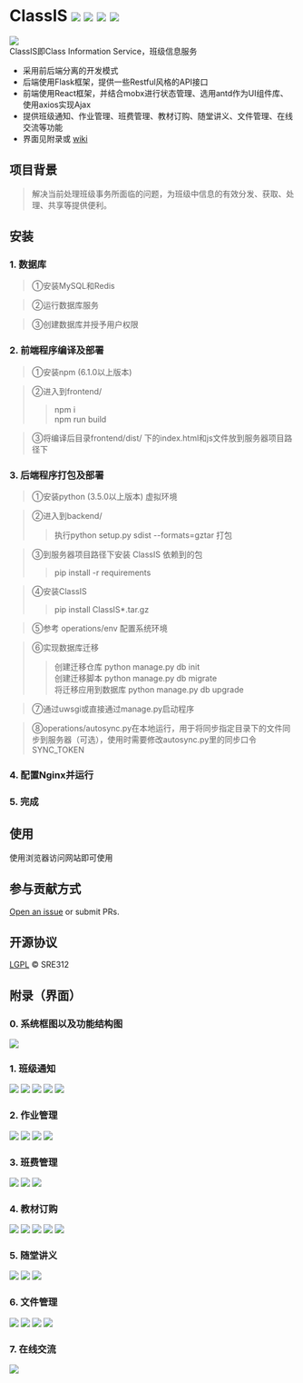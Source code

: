 # ClassIS ![](https://raw.githubusercontent.com/wiki/SRE312/ClassIS/images/license.png) ![](https://raw.githubusercontent.com/wiki/SRE312/ClassIS/images/flask.png) ![](https://raw.githubusercontent.com/wiki/SRE312/ClassIS/images/react.png) ![](https://raw.githubusercontent.com/wiki/SRE312/ClassIS/images/antd.png)  
<img align="middle" src="https://raw.githubusercontent.com/wiki/SRE312/ClassIS/images/logo.png"></img>  
ClassIS即Class Information Service，班级信息服务  
* 采用前后端分离的开发模式  
* 后端使用Flask框架，提供一些Restful风格的API接口  
* 前端使用React框架，并结合mobx进行状态管理、选用antd作为UI组件库、使用axios实现Ajax  
* 提供班级通知、作业管理、班费管理、教材订购、随堂讲义、文件管理、在线交流等功能  
* 界面见附录或 [wiki](https://github.com/SRE312/ClassIS/wiki)
## 项目背景
> 解决当前处理班级事务所面临的问题，为班级中信息的有效分发、获取、处理、共享等提供便利。  
## 安装
### 1. 数据库
> ①安装MySQL和Redis  

> ②运行数据库服务  

> ③创建数据库并授予用户权限  

### 2. 前端程序编译及部署
> ①安装npm (6.1.0以上版本)  

> ②进入到frontend/  
> > npm i  
> > npm run build  

> ③将编译后目录frontend/dist/ 下的index.html和js文件放到服务器项目路径下

### 3. 后端程序打包及部署 
> ①安装python (3.5.0以上版本) 虚拟环境  

> ②进入到backend/  
> > 执行python setup.py sdist --formats=gztar 打包

> ③到服务器项目路径下安装 ClassIS 依赖到的包 
> > pip install -r requirements  

> ④安装ClassIS
> > pip install ClassIS*.tar.gz

> ⑤参考 operations/env 配置系统环境  

> ⑥实现数据库迁移  
> > 创建迁移仓库  python manage.py db init  
> > 创建迁移脚本  python manage.py db migrate  
> > 将迁移应用到数据库  python manage.py db upgrade  

> ⑦通过uwsgi或直接通过manage.py启动程序  

> ⑧operations/autosync.py在本地运行，用于将同步指定目录下的文件同步到服务器（可选），使用时需要修改autosync.py里的同步口令SYNC_TOKEN 
### 4. 配置Nginx并运行
### 5. 完成
## 使用
使用浏览器访问网站即可使用
## 参与贡献方式
[Open an issue](https://github.com/SRE312/ClassIS/issues) or submit PRs.
## 开源协议
[LGPL](https://github.com/SRE312/ClassIS/blob/master/LICENSE) © SRE312


## 附录（界面）
### 0. 系统框图以及功能结构图
![](https://raw.githubusercontent.com/wiki/SRE312/ClassIS/images/0.png)  

### 1. 班级通知
![](https://raw.githubusercontent.com/wiki/SRE312/ClassIS/images/1n1.png)
![](https://raw.githubusercontent.com/wiki/SRE312/ClassIS/images/1n2.png)
![](https://raw.githubusercontent.com/wiki/SRE312/ClassIS/images/1n3.png)
![](https://raw.githubusercontent.com/wiki/SRE312/ClassIS/images/1n4.png)
![](https://raw.githubusercontent.com/wiki/SRE312/ClassIS/images/1n5.png)  

### 2. 作业管理
![](https://raw.githubusercontent.com/wiki/SRE312/ClassIS/images/2h1.png)
![](https://raw.githubusercontent.com/wiki/SRE312/ClassIS/images/2h2.png)
![](https://raw.githubusercontent.com/wiki/SRE312/ClassIS/images/2h3.png)
![](https://raw.githubusercontent.com/wiki/SRE312/ClassIS/images/2h4.png)  

### 3. 班费管理
![](https://raw.githubusercontent.com/wiki/SRE312/ClassIS/images/3f1.png)
![](https://raw.githubusercontent.com/wiki/SRE312/ClassIS/images/3f2.png)
![](https://raw.githubusercontent.com/wiki/SRE312/ClassIS/images/3f3.png)  

### 4. 教材订购
![](https://raw.githubusercontent.com/wiki/SRE312/ClassIS/images/4t1.png)
![](https://raw.githubusercontent.com/wiki/SRE312/ClassIS/images/4t2.png)
![](https://raw.githubusercontent.com/wiki/SRE312/ClassIS/images/4t3.png)
![](https://raw.githubusercontent.com/wiki/SRE312/ClassIS/images/4t4.png)
![](https://raw.githubusercontent.com/wiki/SRE312/ClassIS/images/4t5.png)  

### 5. 随堂讲义
![](https://raw.githubusercontent.com/wiki/SRE312/ClassIS/images/5n1.png)
![](https://raw.githubusercontent.com/wiki/SRE312/ClassIS/images/5n2.png)
![](https://raw.githubusercontent.com/wiki/SRE312/ClassIS/images/5n3.png)  

### 6. 文件管理
![](https://raw.githubusercontent.com/wiki/SRE312/ClassIS/images/6f1.png)
![](https://raw.githubusercontent.com/wiki/SRE312/ClassIS/images/6f2.png)
![](https://raw.githubusercontent.com/wiki/SRE312/ClassIS/images/6f3.png)
![](https://raw.githubusercontent.com/wiki/SRE312/ClassIS/images/6f4.png)  

### 7. 在线交流
![](https://raw.githubusercontent.com/wiki/SRE312/ClassIS/images/7c.png)  
